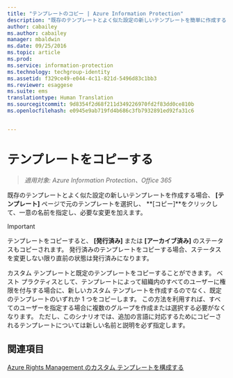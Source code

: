 ```yaml
---
title: "テンプレートのコピー | Azure Information Protection"
description: "既存のテンプレートとよく似た設定の新しいテンプレートを簡単に作成するための、テンプレートのコピー手順について説明します。"
author: cabailey
ms.author: cabailey
manager: mbaldwin
ms.date: 09/25/2016
ms.topic: article
ms.prod: 
ms.service: information-protection
ms.technology: techgroup-identity
ms.assetid: f329ce49-e044-4c11-821d-5496d83c1bb3
ms.reviewer: esaggese
ms.suite: ems
translationtype: Human Translation
ms.sourcegitcommit: 9d8354f2d68f211d349226970fd2f83dd0ce810b
ms.openlocfilehash: e0945e9ab719fd4b686c3fb7932891ed92fa31c6


---
```



# <a name="copy-a-template"></a>テンプレートをコピーする

>*適用対象: Azure Information Protection、Office 365*

既存のテンプレートとよく似た設定の新しいテンプレートを作成する場合、 **[テンプレート]** ページで元のテンプレートを選択し、 **[コピー]**をクリックして、一意の名前を指定し、必要な変更を加えます。

> [!IMPORTANT]
> テンプレートをコピーすると、 **[発行済み]** または **[アーカイブ済み]** のステータスもコピーされます。 発行済みのテンプレートをコピーする場合、ステータスを変更しない限り直前の状態は発行済みになります。

カスタム テンプレートと既定のテンプレートをコピーすることができます。 ベスト プラクティスとして、テンプレートによって組織内のすべてのユーザーに権限を付与する場合に、新しいカスタム テンプレートを作成するのでなく、既定のテンプレートのいずれか 1 つをコピーします。 この方法を利用すれば、すべてのユーザーを指定する場合に複数のグループを作成または選択する必要がなくなります。 ただし、このシナリオでは、追加の言語に対応するためにコピーされるテンプレートについては新しい名前と説明を必ず指定します。



## <a name="see-also"></a>関連項目
[Azure Rights Management のカスタム テンプレートを構成する](configure-custom-templates.md)


<!--HONumber=Nov16_HO2-->


